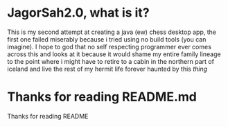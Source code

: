 # JagorSah2.0, what is it?
This is my second attempt at creating a java (ew) chess desktop app, the first one failed miserably because i tried using no build tools (you can imagine).
I hope to god that no self respecting programmer ever comes across this and looks at it because it would shame my entire family lineage to the point where i might have to
retire to a cabin in the northern part of iceland and live the rest of my hermit life forever haunted by this *thing*

# Thanks for reading README.md
Thanks for reading README
